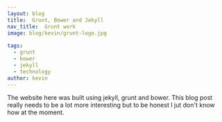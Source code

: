 ```yaml
---
layout: blog
title:  Grunt, Bower and Jekyll
nav_title:  Grunt work
image: blog/kevin/grunt-logo.jpg
  
tags:
  - grunt
  - bower
  - jekyll
  - technology
author: kevin
---
```


The website here was built using jekyll, grunt and bower. This blog post really needs to be a lot more interesting but to be honest I jut don't know how at the moment.